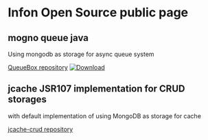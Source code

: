 # Infon Open Source public page

## mogno queue java
Using mongodb as storage for async queue system

[QueueBox repository](https://github.com/infon-zed/mongo-queue-java)
[ ![Download](https://api.bintray.com/packages/infon-zed-oss/infon-zed-oss/QueueBox/images/download.svg) ](https://bintray.com/infon-zed-oss/infon-zed-oss/QueueBox/_latestVersion)

## jcache JSR107 implementation for CRUD storages
with default implementation of using MongoDB as storage for cache

[jcache-crud repository](https://github.com/infon-zed/jcache-crud)
